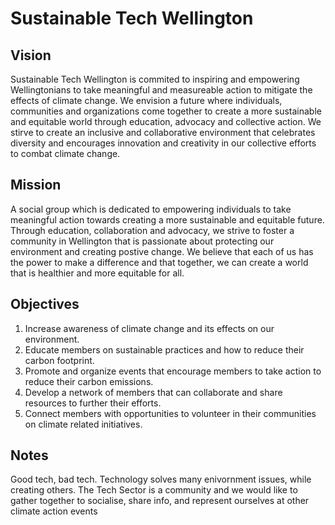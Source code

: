 # Sustainable Tech Wellington

## Vision

Sustainable Tech Wellington is commited to inspiring and empowering Wellingtonians to
take meaningful and measureable action to mitigate the effects of climate
change.  We envision a future where individuals, communities and organizations
come together to create a more sustainable and equitable world through
education, advocacy and collective action. We stirve to create an inclusive and
collaborative environment that celebrates diversity and encourages innovation
and creativity in our collective efforts to combat climate change.

## Mission

A social group which is dedicated to empowering individuals to take meaningful
action towards creating a more sustainable and equitable future. Through
education, collaboration and advocacy, we strive to foster a community in Wellington that is
passionate about protecting our environment and creating postive change. We
believe that each of us has the power to make a difference and that together,
we can create a world that is healthier and more equitable for all.

## Objectives 

1. Increase awareness of climate change and its effects on our environment.
2. Educate members on sustainable practices and how to reduce their carbon footprint.
3. Promote and organize events that encourage members to take action to reduce their carbon emissions.
4. Develop a network of members that can collaborate and share resources to further their efforts.
6. Connect members with opportunities to volunteer in their communities on climate related initiatives.

## Notes 

Good tech, bad tech.  Technology solves many enivornment issues, while creating others.  The Tech Sector is a community and we would like to gather together to socialise, share info, and represent ourselves at other climate action events

